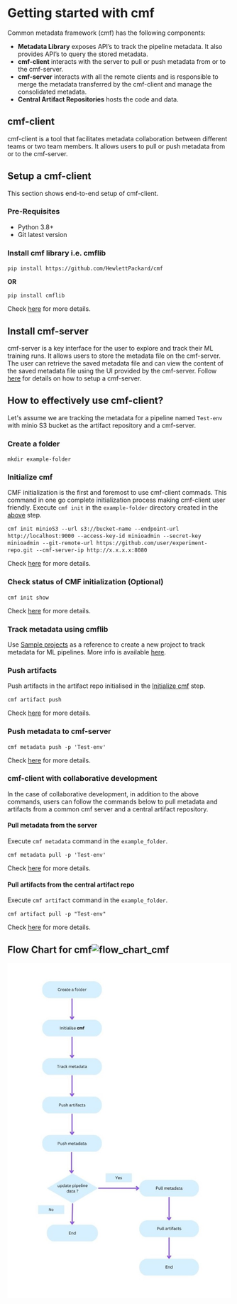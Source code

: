 # Getting started with cmf
Common metadata framework (cmf) has the following components:

- **Metadata Library** exposes API’s to track the pipeline metadata. It also provides API’s to query the stored metadata. 
- **cmf-client** interacts with the server to pull or push metadata from or to the cmf-server.
- **cmf-server** interacts with all the remote clients and is responsible to merge the metadata transferred by the cmf-client and manage the consolidated metadata. 
- **Central Artifact Repositories** hosts the code and data. 

## cmf-client 
cmf-client is a tool that facilitates metadata collaboration between different teams or two team members. It allows users to pull or push metadata from or to the cmf-server.
## Setup a cmf-client
This section shows end-to-end setup of cmf-client.
### Pre-Requisites
- Python 3.8+
- Git latest version
### Install cmf library i.e. cmflib
```
pip install https://github.com/HewlettPackard/cmf
```
**OR**
```
pip install cmflib
```
Check [here](https://hewlettpackard.github.io/cmf/) for more details.
## Install cmf-server
cmf-server is a key interface for the user to explore and track their ML training runs. It allows users to store the metadata file on the cmf-server. The user can retrieve the saved metadata file and can view the content of the saved metadata file using the UI provided by the cmf-server.
Follow [here](../cmf_server/cmf-server.md) for details on how to setup a cmf-server.
## How to effectively use cmf-client?
Let's assume we are tracking the metadata for a pipeline named `Test-env` with minio S3 bucket as the artifact repository and a cmf-server.
### Create a folder 
```
mkdir example-folder
```
### Initialize cmf
CMF initialization is the first and foremost to use cmf-client commads. This command in one go complete initialization process making cmf-client user friendly. Execute `cmf init` in the `example-folder` directory created in the [above](#create-a-folder) step.
```
cmf init minioS3 --url s3://bucket-name --endpoint-url http://localhost:9000 --access-key-id minioadmin --secret-key minioadmin --git-remote-url https://github.com/user/experiment-repo.git --cmf-server-ip http://x.x.x.x:8080
```
Check [here](./cmf_client.md) for more details.
### Check status of CMF initialization (Optional)
```
cmf init show
```
Check [here](./cmf_client.md) for more details.
### Track metadata using cmflib
Use [Sample projects](https://github.com/HewlettPackard/cmf/tree/master/examples) as a reference to create a new project to track metadata for ML pipelines.
More info is available [here](https://hewlettpackard.github.io/cmf/examples/getting_started/).
### Push artifacts
Push artifacts in the artifact repo initialised in the [Initialize cmf](#initialize-cmf) step.
```
cmf artifact push 
```
Check [here](./cmf_client.md) for more details.
### Push metadata to cmf-server
```
cmf metadata push -p 'Test-env'
```
Check [here](./cmf_client.md) for more details.

### cmf-client with collaborative development
In the case of collaborative development, in addition to the above commands, users can follow the commands below to pull metadata and artifacts from a common cmf server and a central artifact repository.
#### Pull metadata from the server
Execute `cmf metadata` command in the `example_folder`.
```
cmf metadata pull -p 'Test-env'
```
Check [here](./cmf_client.md) for more details.
#### Pull artifacts from the central artifact repo 
Execute `cmf artifact` command in the `example_folder`.
```
cmf artifact pull -p "Test-env"
```
Check [here](./cmf_client.md) for more details.

## Flow Chart for cmf![flow_chart_cmf](https://user-images.githubusercontent.com/112053040/226778661-c88e418a-5d07-4d4b-8b1d-519fe35c01f6.jpg)
<img src="./../assets/flow_chart_cmf.jpg" alt="Flow chart for cmf" style="display: block; margin: 0 auto" />
